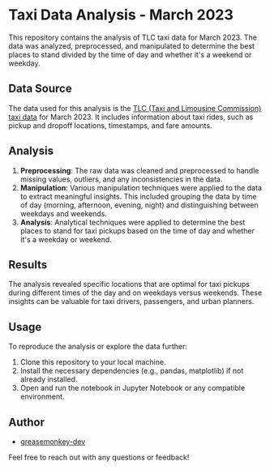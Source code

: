 # Taxi Data Analysis - March 2023

This repository contains the analysis of TLC taxi data for March 2023. The data was analyzed, preprocessed, and manipulated to determine the best places to stand divided by the time of day and whether it's a weekend or weekday.

## Data Source
The data used for this analysis is the [TLC (Taxi and Limousine Commission) taxi data](https://www.nyc.gov/site/tlc/about/tlc-trip-record-data.page) for March 2023. It includes information about taxi rides, such as pickup and dropoff locations, timestamps, and fare amounts.

## Analysis
1. **Preprocessing**: The raw data was cleaned and preprocessed to handle missing values, outliers, and any inconsistencies in the data.
2. **Manipulation**: Various manipulation techniques were applied to the data to extract meaningful insights. This included grouping the data by time of day (morning, afternoon, evening, night) and distinguishing between weekdays and weekends.
3. **Analysis**: Analytical techniques were applied to determine the best places to stand for taxi pickups based on the time of day and whether it's a weekday or weekend.

## Results
The analysis revealed specific locations that are optimal for taxi pickups during different times of the day and on weekdays versus weekends. These insights can be valuable for taxi drivers, passengers, and urban planners.


## Usage
To reproduce the analysis or explore the data further:
1. Clone this repository to your local machine.
2. Install the necessary dependencies (e.g., pandas, matplotlib) if not already installed.
3. Open and run the notebook in Jupyter Notebook or any compatible environment.

## Author
- [greasemonkey-dev](https://github.com/greasemonkey-dev)

Feel free to reach out with any questions or feedback!
